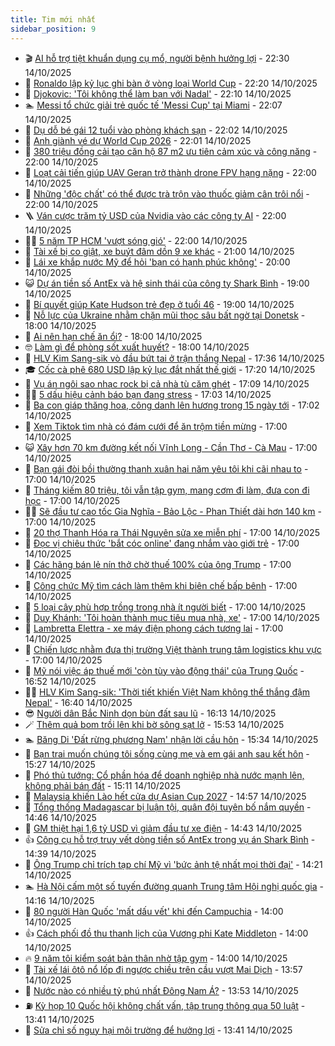 ```yaml
---
title: Tim mới nhất
sidebar_position: 9
---
```


<!-- vnexpress-tin-moi-nhat:START -->
- 🎬 [AI hỗ trợ tiệt khuẩn dụng cụ mổ, người bệnh hưởng lợi](https://vnexpress.net/ai-ho-tro-tiet-khuan-dung-cu-mo-nguoi-benh-huong-loi-4951357.html) - 22:30 14/10/2025
- 🐎 [Ronaldo lập kỷ lục ghi bàn ở vòng loại World Cup](https://vnexpress.net/ronaldo-lap-ky-luc-ghi-ban-o-vong-loai-world-cup-4951443.html) - 22:20 14/10/2025
- 🦍 [Djokovic: &#39;Tôi không thể làm bạn với Nadal&#39;](https://vnexpress.net/djokovic-toi-khong-the-lam-ban-voi-nadal-4951374.html) - 22:10 14/10/2025
- 🏊 [Messi tổ chức giải trẻ quốc tế &#39;Messi Cup&#39; tại Miami](https://vnexpress.net/messi-to-chuc-giai-tre-quoc-te-messi-cup-tai-miami-4951444.html) - 22:07 14/10/2025
- 🎊 [Dụ dỗ bé gái 12 tuổi vào phòng khách sạn](https://vnexpress.net/du-do-be-gai-12-tuoi-vao-phong-khach-san-4951425.html) - 22:02 14/10/2025
- 🎃 [Anh giành vé dự World Cup 2026](https://vnexpress.net/anh-gianh-ve-du-world-cup-2026-4951442.html) - 22:01 14/10/2025
- 🧰 [380 triệu đồng cải tạo căn hộ 87 m2 ưu tiên cảm xúc và công năng](https://vnexpress.net/380-trieu-dong-cai-tao-can-ho-87-m2-uu-tien-cam-xuc-va-cong-nang-4951226.html) - 22:00 14/10/2025
- 🔭 [Loạt cải tiến giúp UAV Geran trở thành drone FPV hạng nặng](https://vnexpress.net/loat-cai-tien-giup-uav-geran-tro-thanh-drone-fpv-hang-nang-4951142.html) - 22:00 14/10/2025
- 🫶 [Những &#39;độc chất&#39; có thể được trà trộn vào thuốc giảm cân trôi nổi](https://vnexpress.net/nhung-doc-chat-co-the-duoc-tra-tron-vao-thuoc-giam-can-troi-noi-4951054.html) - 22:00 14/10/2025
- 🪜 [Ván cược trăm tỷ USD của Nvidia vào các công ty AI](https://vnexpress.net/van-cuoc-tram-ty-usd-cua-nvidia-vao-cac-cong-ty-ai-4950565.html) - 22:00 14/10/2025
- 👨‍🏫 [5 năm TP HCM &#39;vượt sóng gió&#39;](https://vnexpress.net/5-nam-tp-hcm-vuot-song-gio-4950376.html) - 22:00 14/10/2025
- 🎊 [Tài xế bị co giật, xe buýt đâm dồn 9 xe khác](https://vnexpress.net/tai-xe-bi-co-giat-xe-buyt-dam-don-9-xe-khac-4950983.html) - 21:00 14/10/2025
- 🎊 [Lái xe khắp nước Mỹ để hỏi &#39;bạn có hạnh phúc không&#39;](https://vnexpress.net/lai-xe-khap-nuoc-my-de-hoi-ban-co-hanh-phuc-khong-4951287.html) - 20:00 14/10/2025
- 😺 [Dự án tiền số AntEx và hệ sinh thái của công ty Shark Bình](https://vnexpress.net/nhung-diem-dang-ngo-tu-du-an-antex-lien-quan-shark-binh-4951252.html) - 19:00 14/10/2025
- 🐘 [Bí quyết giúp Kate Hudson trẻ đẹp ở tuổi 46](https://vnexpress.net/bi-quyet-giup-kate-hudson-tre-dep-o-tuoi-46-4951017.html) - 19:00 14/10/2025
- 🌁 [Nỗ lực của Ukraine nhằm chặn mũi thọc sâu bất ngờ tại Donetsk](https://vnexpress.net/no-luc-cua-ukraine-nham-chan-mui-thoc-sau-bat-ngo-tai-donetsk-4950623.html) - 18:00 14/10/2025
- 🐲 [Ai nên hạn chế ăn ổi?](https://vnexpress.net/ai-nen-han-che-an-oi-4940178.html) - 18:00 14/10/2025
- 🤓 [Làm gì để phòng sốt xuất huyết?](https://vnexpress.net/lam-gi-de-phong-sot-xuat-huyet-4951258.html) - 18:00 14/10/2025
- 💪 [HLV Kim Sang-sik vò đầu bứt tai ở trận thắng Nepal](https://vnexpress.net/hlv-kim-sang-sik-vo-dau-but-tai-o-tran-thang-nepal-4951435.html) - 17:36 14/10/2025
- 🎓 [Cốc cà phê 680 USD lập kỷ lục đắt nhất thế giới](https://vnexpress.net/coc-ca-phe-680-usd-lap-ky-luc-dat-nhat-the-gioi-4951346.html) - 17:20 14/10/2025
- 🫣 [Vụ án ngôi sao nhạc rock bị cả nhà tù căm ghét](https://vnexpress.net/cuoc-doi-tu-ruc-ro-den-chet-trong-tu-cua-ngoi-sao-au-dam-4951376.html) - 17:09 14/10/2025
- 🧑‍💻 [5 dấu hiệu cảnh báo bạn đang stress](https://vnexpress.net/5-dau-hieu-canh-bao-ban-dang-stress-4950415.html) - 17:03 14/10/2025
- 🐲 [Ba con giáp thăng hoa, công danh lên hương trong 15 ngày tới](https://vnexpress.net/van-may-12-con-giap-con-giap-may-man-hom-nay-3-con-giap-don-van-tai-thang-hoa-cong-danh-len-huong-trong-15-ngay-toi-4950868.html) - 17:02 14/10/2025
- 🌝 [Xem Tiktok tìm nhà có đám cưới để ăn trộm tiền mừng](https://vnexpress.net/xem-tiktok-tim-nha-co-dam-cuoi-de-an-trom-tien-mung-4951423.html) - 17:00 14/10/2025
- 😺 [Xây hơn 70 km đường kết nối Vĩnh Long - Cần Thơ - Cà Mau](https://vnexpress.net/xay-hon-70-km-duong-ket-noi-vinh-long-can-tho-ca-mau-4951372.html) - 17:00 14/10/2025
- 🐎 [Bạn gái đòi bồi thường thanh xuân hai năm yêu tôi khi cãi nhau to](https://vnexpress.net/ban-gai-doi-boi-thuong-thanh-xuan-hai-nam-yeu-toi-khi-cai-nhau-to-4951365.html) - 17:00 14/10/2025
- 🎡 [Tháng kiếm 80 triệu, tôi vẫn tập gym, mang cơm đi làm, đưa con đi học](https://vnexpress.net/nhung-mon-an-sang-de-nau-tai-nha-toi-quan-ly-thoi-gian-the-nao-4951314.html) - 17:00 14/10/2025
- 👨‍🏫 [Sẽ đầu tư cao tốc Gia Nghĩa - Bảo Lộc - Phan Thiết dài hơn 140 km](https://vnexpress.net/se-dau-tu-cao-toc-gia-nghia-bao-loc-phan-thiet-dai-hon-140-km-4951266.html) - 17:00 14/10/2025
- 🦆 [20 thợ Thanh Hóa ra Thái Nguyên sửa xe miễn phí](https://vnexpress.net/20-tho-thanh-hoa-ra-thai-nguyen-sua-xe-mien-phi-4951164.html) - 17:00 14/10/2025
- 🚦 [Đọc vị chiêu thức &#39;bắt cóc online&#39; đang nhắm vào giới trẻ](https://vnexpress.net/doc-vi-chieu-thuc-bat-coc-online-dang-nham-vao-gioi-tre-4951160.html) - 17:00 14/10/2025
- 💫 [Các hãng bán lẻ nín thở chờ thuế 100% của ông Trump](https://vnexpress.net/cac-hang-ban-le-nin-tho-cho-thue-100-cua-ong-trump-4951096.html) - 17:00 14/10/2025
- 🎉 [Công chức Mỹ tìm cách làm thêm khi biên chế bấp bênh](https://vnexpress.net/cong-chuc-my-tim-cach-lam-them-khi-bien-che-bap-benh-4950977.html) - 17:00 14/10/2025
- 🌋 [5 loại cây phù hợp trồng trong nhà ít người biết](https://vnexpress.net/5-loai-cay-phu-hop-trong-trong-nha-it-nguoi-biet-4948854.html) - 17:00 14/10/2025
- 🤖 [Duy Khánh: &#39;Tôi hoàn thành mục tiêu mua nhà, xe&#39;](https://vnexpress.net/duy-khanh-toi-hoan-thanh-muc-tieu-mua-nha-xe-4945975.html) - 17:00 14/10/2025
- 🦏 [Lambretta Elettra - xe máy điện phong cách tương lai](https://vnexpress.net/lambretta-elettra-xe-may-dien-phong-cach-tuong-lai-4951232.html) - 17:00 14/10/2025
- 🦩 [Chiến lược nhằm đưa thị trường Việt thành trung tâm logistics khu vực](https://vnexpress.net/chien-luoc-nham-dua-thi-truong-viet-thanh-trung-tam-logistics-khu-vuc-4951149.html) - 17:00 14/10/2025
- 👺 [Mỹ nói việc áp thuế mới &#39;còn tùy vào động thái&#39; của Trung Quốc](https://vnexpress.net/my-noi-viec-ap-thue-moi-con-tuy-vao-dong-thai-cua-trung-quoc-4951431.html) - 16:52 14/10/2025
- 🧑‍🏫 [HLV Kim Sang-sik: &#39;Thời tiết khiến Việt Nam không thể thắng đậm Nepal&#39;](https://vnexpress.net/hlv-kim-sang-sik-thoi-tiet-khien-viet-nam-khong-the-thang-dam-nepal-4951434.html) - 16:40 14/10/2025
- 😎 [Người dân Bắc Ninh dọn bùn đất sau lũ](https://vnexpress.net/nguoi-dan-bac-ninh-don-bun-dat-sau-lu-4951407.html) - 16:13 14/10/2025
- 🪄 [Thêm quả bom trồi lên khi bờ sông sạt lở](https://vnexpress.net/them-qua-bom-troi-len-khi-bo-song-sat-lo-4951424.html) - 15:53 14/10/2025
- 🏊 [Băng Di &#39;Đất rừng phương Nam&#39; nhận lời cầu hôn](https://vnexpress.net/bang-di-dat-rung-phuong-nam-nhan-loi-cau-hon-4951415.html) - 15:34 14/10/2025
- 💃 [Bạn trai muốn chúng tôi sống cùng mẹ và em gái anh sau kết hôn](https://vnexpress.net/ban-trai-muon-chung-toi-song-cung-me-va-em-gai-anh-sau-ket-hon-4951408.html) - 15:27 14/10/2025
- 🦆 [Phó thủ tướng: Cổ phần hóa để doanh nghiệp nhà nước mạnh lên, không phải bán đất](https://vnexpress.net/pho-thu-tuong-co-phan-hoa-de-doanh-nghiep-nha-nuoc-manh-len-khong-phai-ban-dat-4951412.html) - 15:11 14/10/2025
- 🎊 [Malaysia khiến Lào hết cửa dự Asian Cup 2027](https://vnexpress.net/malaysia-khien-lao-het-cua-du-asian-cup-2027-4951393.html) - 14:57 14/10/2025
- 👺 [Tổng thống Madagascar bị luận tội, quân đội tuyên bố nắm quyền](https://vnexpress.net/tong-thong-madagascar-bi-luan-toi-quan-doi-tuyen-bo-nam-quyen-4951413.html) - 14:46 14/10/2025
- 🎡 [GM thiệt hại 1,6 tỷ USD vì giảm đầu tư xe điện](https://vnexpress.net/gm-thiet-hai-1-6-ty-usd-vi-giam-dau-tu-xe-dien-4951404.html) - 14:43 14/10/2025
- 👍 [Công cụ hỗ trợ truy vết dòng tiền số AntEx trong vụ án Shark Bình](https://vnexpress.net/cong-cu-ho-tro-truy-vet-dong-tien-so-antex-trong-vu-an-shark-binh-4951406.html) - 14:39 14/10/2025
- 🐎 [Ông Trump chỉ trích tạp chí Mỹ vì &#39;bức ảnh tệ nhất mọi thời đại&#39;](https://vnexpress.net/ong-trump-chi-trich-tap-chi-my-vi-buc-anh-te-nhat-moi-thoi-dai-4951392.html) - 14:21 14/10/2025
- 🏊 [Hà Nội cấm một số tuyến đường quanh Trung tâm Hội nghị quốc gia](https://vnexpress.net/ha-noi-cam-mot-so-tuyen-duong-quanh-trung-tam-hoi-nghi-quoc-gia-4951405.html) - 14:16 14/10/2025
- 🦩 [80 người Hàn Quốc &#39;mất dấu vết&#39; khi đến Campuchia](https://vnexpress.net/80-nguoi-han-quoc-mat-dau-vet-khi-den-campuchia-4951334.html) - 14:00 14/10/2025
- 👍 [Cách phối đồ thu thanh lịch của Vương phi Kate Middleton](https://vnexpress.net/cach-phoi-do-thu-thanh-lich-cua-vuong-phi-kate-middleton-4951256.html) - 14:00 14/10/2025
- 🔥 [9 năm tôi kiểm soát bản thân nhờ tập gym](https://vnexpress.net/cach-tap-gym-nguoi-moi-cac-dong-tac-gym-co-ban-tap-gym-co-nen-dung-whey-toi-thanh-con-nguoi-khac-sau-9-nam-tap-gym-4951328.html) - 14:00 14/10/2025
- 💄 [Tài xế lái ôtô nổ lốp đi ngược chiều trên cầu vượt Mai Dịch](https://vnexpress.net/tai-xe-lai-oto-no-lop-di-nguoc-chieu-tren-cau-vuot-mai-dich-4951391.html) - 13:57 14/10/2025
- 🤡 [Nước nào có nhiều tỷ phú nhất Đông Nam Á?](https://vnexpress.net/nuoc-nao-co-nhieu-ty-phu-nhat-dong-nam-a-4951360.html) - 13:53 14/10/2025
- ⛽️ [Kỳ họp 10 Quốc hội không chất vấn, tập trung thông qua 50 luật](https://vnexpress.net/ky-hop-10-quoc-hoi-khong-chat-van-tap-trung-thong-qua-50-luat-4951397.html) - 13:41 14/10/2025
- 🚀 [Sửa chỉ số nguy hại môi trường để hưởng lợi](https://vnexpress.net/sua-chi-so-nguy-hai-moi-truong-de-huong-loi-4951359.html) - 13:41 14/10/2025<!-- vnexpress-tin-moi-nhat:END -->
